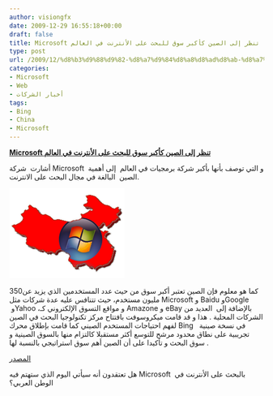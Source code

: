 ```yaml
---
author: visiongfx
date: 2009-12-29 16:55:18+00:00
draft: false
title: Microsoft تنظر إلى الصين كأكبر سوق للبحث على الأنترنت في العالم
type: post
url: /2009/12/%d8%b3%d9%88%d9%82-%d8%a7%d9%84%d8%a8%d8%ad%d8%ab-%d8%a7%d9%84%d8%b5%d9%8a%d9%86%d9%8a%d8%a9-%d8%b9%d9%84%d9%89-%d8%b1%d8%a3%d8%b3-%d8%a3%d9%88%d9%84%d9%88%d9%8a%d8%a7%d8%aa-%d9%85%d9%8a%d9%83%d8%b1/
categories:
- Microsoft
- Web
- أخبار الشركات
tags:
- Bing
- China
- Microsoft
---
```


[**Microsoft تنظر إلى الصين كأكبر سوق للبحث على الأنترنت في العالم**](https://www.it-scoop.com/2009/12/%d8%b3%d9%88%d9%82-%d8%a7%d9%84%d8%a8%d8%ad%d8%ab-%d8%a7%d9%84%d8%b5%d9%8a%d9%86%d9%8a%d8%a9-%d8%b9%d9%84%d9%89-%d8%b1%d8%a3%d8%b3-%d8%a3%d9%88%d9%84%d9%88%d9%8a%d8%a7%d8%aa-%d9%85%d9%8a%d9%83%d8%b1/)


أشارت  شركة Microsoft  و التي توصف بأنها بأكبر شركة برمجيات في العالم  إلى أهمية الصين  البالغة في مجال البحث على الانترنت.

[![](MicrosoftInChina.png)
](https://www.it-scoop.com/2009/12/%d8%b3%d9%88%d9%82-%d8%a7%d9%84%d8%a8%d8%ad%d8%ab-%d8%a7%d9%84%d8%b5%d9%8a%d9%86%d9%8a%d8%a9-%d8%b9%d9%84%d9%89-%d8%b1%d8%a3%d8%b3-%d8%a3%d9%88%d9%84%d9%88%d9%8a%d8%a7%d8%aa-%d9%85%d9%8a%d9%83%d8%b1/)

كما هو معلوم فإن الصين تعتبر أكبر سوق من حيث عدد المستخدمين الذي يزيد عن350 مليون مستخدم، حيث تتنافس عليه عدة شركات مثل Microsoft و Baidu وGoogle  وYahoo ،و مواقع التسوق الإلكتروني كـ Amazone و eBay بالإضافة إلى  العديد من الشركات المحلية .
هذا و قد قامت ميكروسوفت بافتتاح مركز تكنولوجيا البحث في الصين لفهم احتياجات المستخدم الصيني كما قامت بإطلاق محرك Bing   في نسخة صينية تجريبية على نطاق محدود مرشح للتوسع أكثر مستقبلا كالتزام منها بالسوق الصينية و سوق البحث و تأكيدا على أن الصين أهم سوق استراتيجي بالنسبة لها .

[المصدر](http://www.dailytech.com/Microsoft+Calls+China+Most+Important+Search+Market/article17239.htm)

هل تعتقدون أنه سيأتي اليوم الذي ستهتم فيه Microsoft  بالبحث على الأنترنت في الوطن العربي؟
